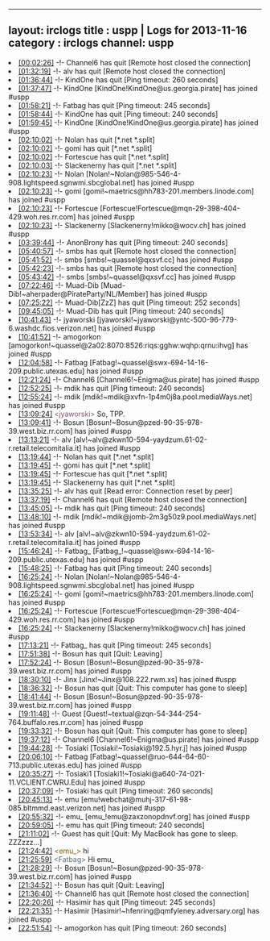 
---
layout: irclogs
title : uspp | Logs for 2013-11-16
category : irclogs
channel: uspp
---
<li class="logitem"><a href="#00:02:26" name="00:02:26" class="time">[00:02:26]</a> -!- <span class="quit">Channel6</span> has quit [Remote host closed the connection] </li>
<li class="logitem"><a href="#01:32:19" name="01:32:19" class="time">[01:32:19]</a> -!- <span class="quit">alv</span> has quit [Remote host closed the connection] </li>
<li class="logitem"><a href="#01:36:44" name="01:36:44" class="time">[01:36:44]</a> -!- <span class="quit">KindOne</span> has quit [Ping timeout: 260 seconds] </li>
<li class="logitem"><a href="#01:37:47" name="01:37:47" class="time">[01:37:47]</a> -!- <span class="join">KindOne</span> [KindOne!KindOne@us.georgia.pirate] has joined #uspp </li>
<li class="logitem"><a href="#01:58:21" name="01:58:21" class="time">[01:58:21]</a> -!- <span class="quit">Fatbag</span> has quit [Ping timeout: 245 seconds] </li>
<li class="logitem"><a href="#01:58:44" name="01:58:44" class="time">[01:58:44]</a> -!- <span class="quit">KindOne</span> has quit [Ping timeout: 240 seconds] </li>
<li class="logitem"><a href="#01:59:45" name="01:59:45" class="time">[01:59:45]</a> -!- <span class="join">KindOne</span> [KindOne!KindOne@us.georgia.pirate] has joined #uspp </li>
<li class="logitem"><a href="#02:10:02" name="02:10:02" class="time">[02:10:02]</a> -!- <span class="quit">Nolan</span> has quit [*.net *.split] </li>
<li class="logitem"><a href="#02:10:02" name="02:10:02" class="time">[02:10:02]</a> -!- <span class="quit">gomi</span> has quit [*.net *.split] </li>
<li class="logitem"><a href="#02:10:02" name="02:10:02" class="time">[02:10:02]</a> -!- <span class="quit">Fortescue</span> has quit [*.net *.split] </li>
<li class="logitem"><a href="#02:10:03" name="02:10:03" class="time">[02:10:03]</a> -!- <span class="quit">Slackenerny</span> has quit [*.net *.split] </li>
<li class="logitem"><a href="#02:10:23" name="02:10:23" class="time">[02:10:23]</a> -!- <span class="join">Nolan</span> [Nolan!~Nolan@985-546-4-908.lightspeed.sgnwmi.sbcglobal.net] has joined #uspp </li>
<li class="logitem"><a href="#02:10:23" name="02:10:23" class="time">[02:10:23]</a> -!- <span class="join">gomi</span> [gomi!~maetrics@hh783-201.members.linode.com] has joined #uspp </li>
<li class="logitem"><a href="#02:10:23" name="02:10:23" class="time">[02:10:23]</a> -!- <span class="join">Fortescue</span> [Fortescue!Fortescue@mqn-29-398-404-429.woh.res.rr.com] has joined #uspp </li>
<li class="logitem"><a href="#02:10:23" name="02:10:23" class="time">[02:10:23]</a> -!- <span class="join">Slackenerny</span> [Slackenerny!mikko@wocv.ch] has joined #uspp </li>
<li class="logitem"><a href="#03:39:44" name="03:39:44" class="time">[03:39:44]</a> -!- <span class="quit">AnonBrony</span> has quit [Ping timeout: 240 seconds] </li>
<li class="logitem"><a href="#05:40:57" name="05:40:57" class="time">[05:40:57]</a> -!- <span class="quit">smbs</span> has quit [Remote host closed the connection] </li>
<li class="logitem"><a href="#05:41:52" name="05:41:52" class="time">[05:41:52]</a> -!- <span class="join">smbs</span> [smbs!~quassel@qxsvf.cc] has joined #uspp </li>
<li class="logitem"><a href="#05:42:23" name="05:42:23" class="time">[05:42:23]</a> -!- <span class="quit">smbs</span> has quit [Remote host closed the connection] </li>
<li class="logitem"><a href="#05:43:42" name="05:43:42" class="time">[05:43:42]</a> -!- <span class="join">smbs</span> [smbs!~quassel@qxsvf.cc] has joined #uspp </li>
<li class="logitem"><a href="#07:22:46" name="07:22:46" class="time">[07:22:46]</a> -!- <span class="join">Muad-Dib</span> [Muad-Dib!~aherpader@PirateParty/NL/Member] has joined #uspp </li>
<li class="logitem"><a href="#07:25:22" name="07:25:22" class="time">[07:25:22]</a> -!- <span class="quit">Muad-Dib[ZzZ]</span> has quit [Ping timeout: 252 seconds] </li>
<li class="logitem"><a href="#09:45:05" name="09:45:05" class="time">[09:45:05]</a> -!- <span class="quit">Muad-Dib</span> has quit [Ping timeout: 240 seconds] </li>
<li class="logitem"><a href="#10:41:43" name="10:41:43" class="time">[10:41:43]</a> -!- <span class="join">jyaworski</span> [jyaworski!~jyaworski@yntc-500-96-779-6.washdc.fios.verizon.net] has joined #uspp </li>
<li class="logitem"><a href="#10:41:52" name="10:41:52" class="time">[10:41:52]</a> -!- <span class="join">amogorkon</span> [amogorkon!~quassel@2a02:8070:8526:riqs:gghw:wqhp:qrnu:ihvg] has joined #uspp </li>
<li class="logitem"><a href="#12:04:58" name="12:04:58" class="time">[12:04:58]</a> -!- <span class="join">Fatbag</span> [Fatbag!~quassel@swx-694-14-16-209.public.utexas.edu] has joined #uspp </li>
<li class="logitem"><a href="#12:21:24" name="12:21:24" class="time">[12:21:24]</a> -!- <span class="join">Channel6</span> [Channel6!~Enigma@us.pirate] has joined #uspp </li>
<li class="logitem"><a href="#12:52:25" name="12:52:25" class="time">[12:52:25]</a> -!- <span class="quit">mdik</span> has quit [Ping timeout: 240 seconds] </li>
<li class="logitem"><a href="#12:55:24" name="12:55:24" class="time">[12:55:24]</a> -!- <span class="join">mdik</span> [mdik!~mdik@xvfn-1p4m0j8a.pool.mediaWays.net] has joined #uspp </li>
<li class="logitem"><a href="#13:09:24" name="13:09:24" class="time">[13:09:24]</a> <span class="person" style="color:#7c566c">&lt;jyaworski&gt;</span> So, TPP. </li>
<li class="logitem"><a href="#13:09:41" name="13:09:41" class="time">[13:09:41]</a> -!- <span class="join">Bosun</span> [Bosun!~Bosun@pzed-90-35-978-39.west.biz.rr.com] has joined #uspp </li>
<li class="logitem"><a href="#13:13:21" name="13:13:21" class="time">[13:13:21]</a> -!- <span class="join">alv</span> [alv!~alv@zkwn10-594-yaydzum.61-02-r.retail.telecomitalia.it] has joined #uspp </li>
<li class="logitem"><a href="#13:19:44" name="13:19:44" class="time">[13:19:44]</a> -!- <span class="quit">Nolan</span> has quit [*.net *.split] </li>
<li class="logitem"><a href="#13:19:45" name="13:19:45" class="time">[13:19:45]</a> -!- <span class="quit">gomi</span> has quit [*.net *.split] </li>
<li class="logitem"><a href="#13:19:45" name="13:19:45" class="time">[13:19:45]</a> -!- <span class="quit">Fortescue</span> has quit [*.net *.split] </li>
<li class="logitem"><a href="#13:19:45" name="13:19:45" class="time">[13:19:45]</a> -!- <span class="quit">Slackenerny</span> has quit [*.net *.split] </li>
<li class="logitem"><a href="#13:35:25" name="13:35:25" class="time">[13:35:25]</a> -!- <span class="quit">alv</span> has quit [Read error: Connection reset by peer] </li>
<li class="logitem"><a href="#13:37:19" name="13:37:19" class="time">[13:37:19]</a> -!- <span class="quit">Channel6</span> has quit [Remote host closed the connection] </li>
<li class="logitem"><a href="#13:45:05" name="13:45:05" class="time">[13:45:05]</a> -!- <span class="quit">mdik</span> has quit [Ping timeout: 240 seconds] </li>
<li class="logitem"><a href="#13:48:10" name="13:48:10" class="time">[13:48:10]</a> -!- <span class="join">mdik</span> [mdik!~mdik@jomb-2m3g50z9.pool.mediaWays.net] has joined #uspp </li>
<li class="logitem"><a href="#13:53:34" name="13:53:34" class="time">[13:53:34]</a> -!- <span class="join">alv</span> [alv!~alv@zkwn10-594-yaydzum.61-02-r.retail.telecomitalia.it] has joined #uspp </li>
<li class="logitem"><a href="#15:46:24" name="15:46:24" class="time">[15:46:24]</a> -!- <span class="join">Fatbag_</span> [Fatbag_!~quassel@swx-694-14-16-209.public.utexas.edu] has joined #uspp </li>
<li class="logitem"><a href="#15:48:25" name="15:48:25" class="time">[15:48:25]</a> -!- <span class="quit">Fatbag</span> has quit [Ping timeout: 240 seconds] </li>
<li class="logitem"><a href="#16:25:24" name="16:25:24" class="time">[16:25:24]</a> -!- <span class="join">Nolan</span> [Nolan!~Nolan@985-546-4-908.lightspeed.sgnwmi.sbcglobal.net] has joined #uspp </li>
<li class="logitem"><a href="#16:25:24" name="16:25:24" class="time">[16:25:24]</a> -!- <span class="join">gomi</span> [gomi!~maetrics@hh783-201.members.linode.com] has joined #uspp </li>
<li class="logitem"><a href="#16:25:24" name="16:25:24" class="time">[16:25:24]</a> -!- <span class="join">Fortescue</span> [Fortescue!Fortescue@mqn-29-398-404-429.woh.res.rr.com] has joined #uspp </li>
<li class="logitem"><a href="#16:25:24" name="16:25:24" class="time">[16:25:24]</a> -!- <span class="join">Slackenerny</span> [Slackenerny!mikko@wocv.ch] has joined #uspp </li>
<li class="logitem"><a href="#17:13:21" name="17:13:21" class="time">[17:13:21]</a> -!- <span class="quit">Fatbag_</span> has quit [Ping timeout: 245 seconds] </li>
<li class="logitem"><a href="#17:51:38" name="17:51:38" class="time">[17:51:38]</a> -!- <span class="quit">Bosun</span> has quit [Quit: Leaving] </li>
<li class="logitem"><a href="#17:52:24" name="17:52:24" class="time">[17:52:24]</a> -!- <span class="join">Bosun</span> [Bosun!~Bosun@pzed-90-35-978-39.west.biz.rr.com] has joined #uspp </li>
<li class="logitem"><a href="#18:30:10" name="18:30:10" class="time">[18:30:10]</a> -!- <span class="join">Jinx</span> [Jinx!~Jinx@108.222.rwm.xs] has joined #uspp </li>
<li class="logitem"><a href="#18:36:32" name="18:36:32" class="time">[18:36:32]</a> -!- <span class="quit">Bosun</span> has quit [Quit: This computer has gone to sleep] </li>
<li class="logitem"><a href="#18:41:44" name="18:41:44" class="time">[18:41:44]</a> -!- <span class="join">Bosun</span> [Bosun!~Bosun@pzed-90-35-978-39.west.biz.rr.com] has joined #uspp </li>
<li class="logitem"><a href="#19:11:48" name="19:11:48" class="time">[19:11:48]</a> -!- <span class="join">Guest</span> [Guest!~textual@zqn-54-344-254-764.buffalo.res.rr.com] has joined #uspp </li>
<li class="logitem"><a href="#19:33:32" name="19:33:32" class="time">[19:33:32]</a> -!- <span class="quit">Bosun</span> has quit [Quit: This computer has gone to sleep] </li>
<li class="logitem"><a href="#19:37:12" name="19:37:12" class="time">[19:37:12]</a> -!- <span class="join">Channel6</span> [Channel6!~Enigma@us.pirate] has joined #uspp </li>
<li class="logitem"><a href="#19:44:28" name="19:44:28" class="time">[19:44:28]</a> -!- <span class="join">Tosiaki</span> [Tosiaki!~Tosiaki@192.5.hyr.j] has joined #uspp </li>
<li class="logitem"><a href="#20:06:10" name="20:06:10" class="time">[20:06:10]</a> -!- <span class="join">Fatbag</span> [Fatbag!~quassel@ruo-644-64-60-713.public.utexas.edu] has joined #uspp </li>
<li class="logitem"><a href="#20:35:27" name="20:35:27" class="time">[20:35:27]</a> -!- <span class="join">Tosiaki1</span> [Tosiaki1!~Tosiaki@a640-74-021-11.VCLIENT.CWRU.Edu] has joined #uspp </li>
<li class="logitem"><a href="#20:37:09" name="20:37:09" class="time">[20:37:09]</a> -!- <span class="quit">Tosiaki</span> has quit [Ping timeout: 260 seconds] </li>
<li class="logitem"><a href="#20:45:13" name="20:45:13" class="time">[20:45:13]</a> -!- <span class="join">emu</span> [emu!webchat@muhj-317-61-98-085.bltmmd.east.verizon.net] has joined #uspp </li>
<li class="logitem"><a href="#20:55:32" name="20:55:32" class="time">[20:55:32]</a> -!- <span class="join">emu_</span> [emu_!emu@zaxzonopdnvf.org] has joined #uspp </li>
<li class="logitem"><a href="#20:59:05" name="20:59:05" class="time">[20:59:05]</a> -!- <span class="quit">emu</span> has quit [Ping timeout: 240 seconds] </li>
<li class="logitem"><a href="#21:11:02" name="21:11:02" class="time">[21:11:02]</a> -!- <span class="quit">Guest</span> has quit [Quit: My MacBook has gone to sleep. ZZZzzz…] </li>
<li class="logitem"><a href="#21:24:42" name="21:24:42" class="time">[21:24:42]</a> <span class="person" style="color:#7f6103">&lt;emu_&gt;</span> hi </li>
<li class="logitem"><a href="#21:25:59" name="21:25:59" class="time">[21:25:59]</a> <span class="person" style="color:#596d73">&lt;Fatbag&gt;</span> Hi emu_ </li>
<li class="logitem"><a href="#21:28:29" name="21:28:29" class="time">[21:28:29]</a> -!- <span class="join">Bosun</span> [Bosun!~Bosun@pzed-90-35-978-39.west.biz.rr.com] has joined #uspp </li>
<li class="logitem"><a href="#21:34:52" name="21:34:52" class="time">[21:34:52]</a> -!- <span class="quit">Bosun</span> has quit [Quit: Leaving] </li>
<li class="logitem"><a href="#21:36:40" name="21:36:40" class="time">[21:36:40]</a> -!- <span class="quit">Channel6</span> has quit [Remote host closed the connection] </li>
<li class="logitem"><a href="#22:20:26" name="22:20:26" class="time">[22:20:26]</a> -!- <span class="quit">Hasimir</span> has quit [Ping timeout: 245 seconds] </li>
<li class="logitem"><a href="#22:21:35" name="22:21:35" class="time">[22:21:35]</a> -!- <span class="join">Hasimir</span> [Hasimir!~hfenring@qmfyleney.adversary.org] has joined #uspp </li>
<li class="logitem"><a href="#22:51:54" name="22:51:54" class="time">[22:51:54]</a> -!- <span class="quit">amogorkon</span> has quit [Ping timeout: 260 seconds] </li>


